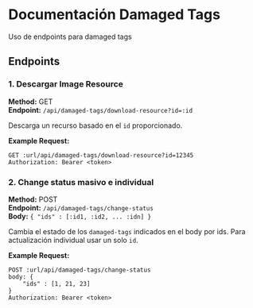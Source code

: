 # Documentación Damaged Tags

Uso de endpoints para damaged tags

## Endpoints

### 1. Descargar Image Resource 

**Method:** GET  
**Endpoint:** `/api/damaged-tags/download-resource?id=:id`  

Descarga un recurso basado en el `id` proporcionado.

**Example Request:**
```
GET :url/api/damaged-tags/download-resource?id=12345
Authorization: Bearer <token>
```

### 2. Change status masivo e individual

**Method:** POST  
**Endpoint:** `/api/damaged-tags/change-status`  
**Body:** `{
    "ids" : [:id1, :id2, ... :idn]
}`  

Cambia el estado de los `damaged-tags` indicados en el body por ids. Para actualización individual usar un solo `id`.

**Example Request:**
```
POST :url/api/damaged-tags/change-status
body: {
    "ids" : [1, 21, 23]
}
Authorization: Bearer <token>
```
